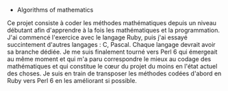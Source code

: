 * Algorithms of mathematics

Ce projet consiste à coder les méthodes mathématiques
depuis un niveau débutant afin d'apprendre à la fois
les mathématiques et la programmation.
J'ai commencé l'exercice avec le langage Ruby,
puis j'ai essayé succintement d'autres langages : C, Pascal.
Chaque langage devrait avoir sa branche dédiée.
Je me suis finalement tourné vers Perl 6 qui émergeait
au même moment et qui m'a paru correspondre le mieux
au codage des mathématiques et qui constitue le cœur
du projet du moins en l'état actuel des choses.
Je suis en train de transposer les méthodes codées
d'abord en Ruby vers Perl 6 en les améliorant si possible.

